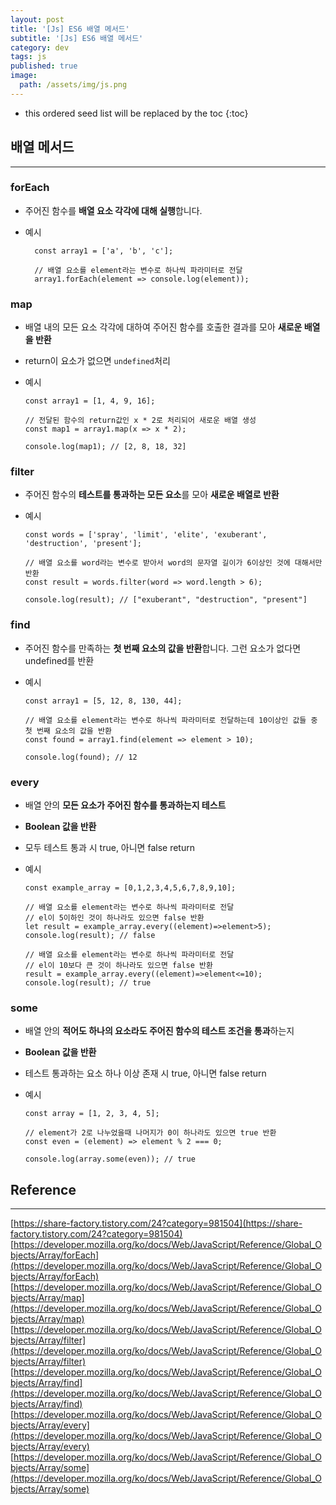 ```yaml
---
layout: post
title: '[Js] ES6 배열 메서드'
subtitle: '[Js] ES6 배열 메서드'
category: dev
tags: js
published: true
image:
  path: /assets/img/js.png
---
```


<!-- prettier-ignore -->
* this ordered seed list will be replaced by the toc 
{:toc}

## 배열 메서드

---

### forEach

- 주어진 함수를 **배열 요소 각각에 대해 실행**합니다.
- 예시

  ```
    const array1 = ['a', 'b', 'c'];

    // 배열 요소를 element라는 변수로 하나씩 파라미터로 전달
    array1.forEach(element => console.log(element));
  ```

### map

- 배열 내의 모든 요소 각각에 대하여 주어진 함수를 호출한 결과를 모아 **새로운 배열을 반환**
- return이 요소가 없으면 `undefined`처리
- 예시

  ```
  const array1 = [1, 4, 9, 16];

  // 전달된 함수의 return값인 x * 2로 처리되어 새로운 배열 생성
  const map1 = array1.map(x => x * 2);

  console.log(map1); // [2, 8, 18, 32]
  ```

### filter

- 주어진 함수의 **테스트를 통과하는 모든 요소**를 모아 **새로운 배열로 반환**
- 예시

  ```
  const words = ['spray', 'limit', 'elite', 'exuberant', 'destruction', 'present'];

  // 배열 요소를 word라는 변수로 받아서 word의 문자열 길이가 6이상인 것에 대해서만 반환
  const result = words.filter(word => word.length > 6);

  console.log(result); // ["exuberant", "destruction", "present"]
  ```

### find

- 주어진 함수를 만족하는 **첫 번째 요소의 값을 반환**합니다. 그런 요소가 없다면 undefined를 반환
- 예시

  ```
  const array1 = [5, 12, 8, 130, 44];

  // 배열 요소를 element라는 변수로 하나씩 파라미터로 전달하는데 10이상인 값들 중 첫 번째 요소의 값을 반환
  const found = array1.find(element => element > 10);

  console.log(found); // 12
  ```

### every

- 배열 안의 **모든 요소가 주어진 함수를 통과하는지 테스트**
- **Boolean 값을 반환**
- 모두 테스트 통과 시 true, 아니면 false return
- 예시

  ```
  const example_array = [0,1,2,3,4,5,6,7,8,9,10];

  // 배열 요소를 element라는 변수로 하나씩 파라미터로 전달
  // el이 5이하인 것이 하나라도 있으면 false 반환
  let result = example_array.every((element)=>element>5);
  console.log(result); // false

  // 배열 요소를 element라는 변수로 하나씩 파라미터로 전달
  // el이 10보다 큰 것이 하나라도 있으면 false 반환
  result = example_array.every((element)=>element<=10);
  console.log(result); // true

  ```

### some

- 배열 안의 **적어도 하나의 요소라도 주어진 함수의 테스트 조건을 통과**하는지
- **Boolean 값을 반환**
- 테스트 통과하는 요소 하나 이상 존재 시 true, 아니면 false return
- 예시

  ```
  const array = [1, 2, 3, 4, 5];

  // element가 2로 나누었을때 나머지가 0이 하나라도 있으면 true 반환
  const even = (element) => element % 2 === 0;

  console.log(array.some(even)); // true
  ```

## Reference

---

[https://share-factory.tistory.com/24?category=981504](https://share-factory.tistory.com/24?category=981504)  
[https://developer.mozilla.org/ko/docs/Web/JavaScript/Reference/Global_Objects/Array/forEach](https://developer.mozilla.org/ko/docs/Web/JavaScript/Reference/Global_Objects/Array/forEach)  
[https://developer.mozilla.org/ko/docs/Web/JavaScript/Reference/Global_Objects/Array/map](https://developer.mozilla.org/ko/docs/Web/JavaScript/Reference/Global_Objects/Array/map)  
[https://developer.mozilla.org/ko/docs/Web/JavaScript/Reference/Global_Objects/Array/filter](https://developer.mozilla.org/ko/docs/Web/JavaScript/Reference/Global_Objects/Array/filter)  
[https://developer.mozilla.org/ko/docs/Web/JavaScript/Reference/Global_Objects/Array/find](https://developer.mozilla.org/ko/docs/Web/JavaScript/Reference/Global_Objects/Array/find)  
[https://developer.mozilla.org/ko/docs/Web/JavaScript/Reference/Global_Objects/Array/every](https://developer.mozilla.org/ko/docs/Web/JavaScript/Reference/Global_Objects/Array/every)  
[https://developer.mozilla.org/ko/docs/Web/JavaScript/Reference/Global_Objects/Array/some](https://developer.mozilla.org/ko/docs/Web/JavaScript/Reference/Global_Objects/Array/some)
